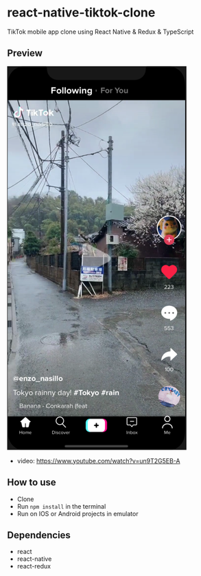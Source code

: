 # react-native-tiktok-clone
TikTok mobile app clone using React Native & Redux & TypeScript

## Preview
![homescreen](/preview/Home.png)
- video: https://www.youtube.com/watch?v=un9T2G5EB-A

## How to use
- Clone
- Run `npm install` in the terminal
- Run on IOS or Android projects in emulator

## Dependencies
- react
- react-native
- react-redux
